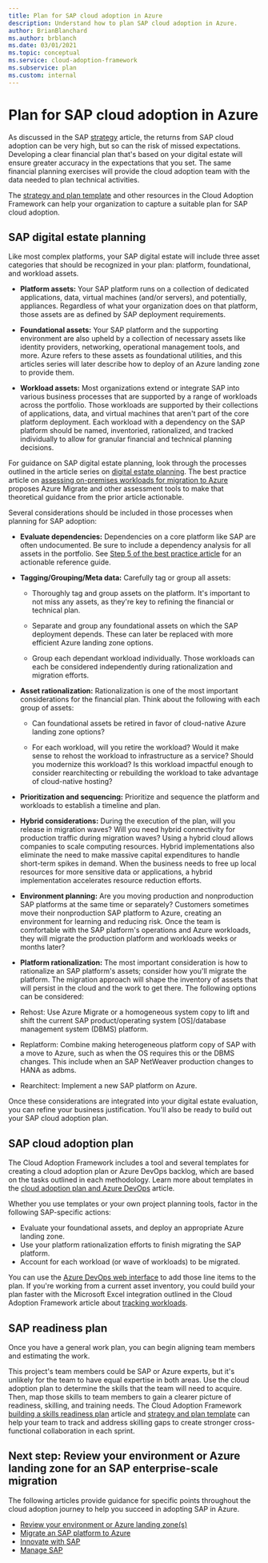 ```yaml
---
title: Plan for SAP cloud adoption in Azure
description: Understand how to plan SAP cloud adoption in Azure.
author: BrianBlanchard
ms.author: brblanch
ms.date: 03/01/2021
ms.topic: conceptual
ms.service: cloud-adoption-framework
ms.subservice: plan
ms.custom: internal
---
```


# Plan for SAP cloud adoption in Azure

As discussed in the SAP [strategy](./strategy.md) article, the returns from SAP cloud adoption can be very high, but so can the risk of missed expectations. Developing a clear financial plan that's based on your digital estate will ensure greater accuracy in the expectations that you set. The same financial planning exercises will provide the cloud adoption team with the data needed to plan technical activities.

The [strategy and plan template](https://raw.githubusercontent.com/microsoft/CloudAdoptionFramework/master/plan/cloud-adoption-framework-strategy-and-plan-template.docx) and other resources in the Cloud Adoption Framework can help your organization to capture a suitable plan for SAP cloud adoption.

## SAP digital estate planning

Like most complex platforms, your SAP digital estate will include three asset categories that should be recognized in your plan: platform, foundational, and workload assets.

- **Platform assets:** Your SAP platform runs on a collection of dedicated applications, data, virtual machines (and/or servers), and potentially, appliances. Regardless of what your organization does on that platform, those assets are as defined by SAP deployment requirements.

- **Foundational assets:** Your SAP platform and the supporting environment are also upheld by a collection of necessary assets like identity providers, networking, operational management tools, and more. Azure refers to these assets as foundational utilities, and this articles series will later describe how to deploy of an Azure landing zone to provide them.

- **Workload assets:** Most organizations extend or integrate SAP into various business processes that are supported by a range of workloads across the portfolio. Those workloads are supported by their collections of applications, data, and virtual machines that aren't part of the core platform deployment. Each workload with a dependency on the SAP platform should be named, inventoried, rationalized, and tracked individually to allow for granular financial and technical planning decisions.

For guidance on SAP digital estate planning, look through the processes outlined in the article series on [digital estate planning](../../digital-estate/inventory.md). The best practice article on [assessing on-premises workloads for migration to Azure](../../plan/contoso-migration-assessment.md) proposes Azure Migrate and other assessment tools to make that theoretical guidance from the prior article actionable.

Several considerations should be included in those processes when planning for SAP adoption:

- **Evaluate dependencies:** Dependencies on a core platform like SAP are often undocumented. Be sure to include a dependency analysis for all assets in the portfolio. See [Step 5 of the best practice article](../../plan/contoso-migration-assessment.md#step-5-prepare-for-dependency-analysis.md) for an actionable reference guide.

- **Tagging/Grouping/Meta data:** Carefully tag or group all assets:

  - Thoroughly tag and group assets on the platform. It's important to not miss any assets, as they're key to refining the financial or technical plan.

  - Separate and group any foundational assets on which the SAP deployment depends. These can later be replaced with more efficient Azure landing zone options.

  - Group each dependant workload individually. Those workloads can each be considered independently during rationalization and migration efforts.

- **Asset rationalization:** Rationalization is one of the most important considerations for the financial plan. Think about the following with each group of assets:

  - Can foundational assets be retired in favor of cloud-native Azure landing zone options?

  - For each workload, will you retire the workload? Would it make sense to rehost the workload to infrastructure as a service? Should you modernize this workload? Is this workload impactful enough to consider rearchitecting or rebuilding the workload to take advantage of cloud-native hosting?

- **Prioritization and sequencing:** Prioritize and sequence the platform and workloads to establish a timeline and plan.

- **Hybrid considerations:** During the execution of the plan, will you release in migration waves? Will you need hybrid connectivity for production traffic during migration waves? Using a hybrid cloud allows companies to scale computing resources. Hybrid implementations also eliminate the need to make massive capital expenditures to handle short-term spikes in demand. When the business needs to free up local resources for more sensitive data or applications, a hybrid implementation accelerates resource reduction efforts.

- **Environment planning:** Are you moving production and nonproduction SAP platforms at the same time or separately? Customers sometimes move their nonproduction SAP platform to Azure, creating an environment for learning and reducing risk. Once the team is comfortable with the SAP platform's operations and Azure workloads, they will migrate the production platform and workloads weeks or months later?

- **Platform rationalization:** The most important consideration is how to rationalize an SAP platform's assets; consider how you'll migrate the platform. The migration approach will shape the inventory of assets that will persist in the cloud and the work to get there. The following options can be considered:

- Rehost: Use Azure Migrate or a homogeneous system copy to lift and shift the current SAP product/operating system [OS]/database management system (DBMS) platform.

- Replatform: Combine making heterogeneous platform copy of SAP with a move to Azure, such as when the OS requires this or the DBMS changes. This include when an SAP NetWeaver production changes to HANA as adbms.

- Rearchitect: Implement a new SAP platform on Azure.

Once these considerations are integrated into your digital estate evaluation, you can refine your business justification. You'll also be ready to build out your SAP cloud adoption plan.

## SAP cloud adoption plan

The Cloud Adoption Framework includes a tool and several templates for creating a cloud adoption plan or Azure DevOps backlog, which are based on the tasks outlined in each methodology. Learn more about templates in the [cloud adoption plan and Azure DevOps](../../plan/template.md) article.

Whether you use templates or your own project planning tools, factor in the following SAP-specific actions:

- Evaluate your foundational assets, and deploy an appropriate Azure landing zone.
- Use your platform rationalization efforts to finish migrating the SAP platform.
- Account for each workload (or wave of workloads) to be migrated.

You can use the [Azure DevOps web interface](/azure/devops/project/navigation/?view=azure-devops) to add those line items to the plan. If you're working from a current asset inventory, you could build your plan faster with the Microsoft Excel integration outlined in the Cloud Adoption Framework article about [tracking workloads](../../plan/workloads.md).

## SAP readiness plan

Once you have a general work plan, you can begin aligning team members and estimating the work.

This project's team members could be SAP or Azure experts, but it's unlikely for the team to have equal expertise in both areas. Use the cloud adoption plan to determine the skills that the team will need to acquire. Then, map those skills to team members to gain a clearer picture of readiness, skilling, and training needs. The Cloud Adoption Framework [building a skills readiness plan](../../plan/adapt-roles-skills-processes.md) article and [strategy and plan template](https://raw.githubusercontent.com/microsoft/CloudAdoptionFramework/master/plan/cloud-adoption-framework-strategy-and-plan-template.docx) can help your team to track and address skilling gaps to create stronger cross-functional collaboration in each sprint.

## Next step: Review your environment or Azure landing zone for an SAP enterprise-scale migration

The following articles provide guidance for specific points throughout the cloud adoption journey to help you succeed in adopting SAP in Azure.

- [Review your environment or Azure landing zone(s)](./ready.md)
- [Migrate an SAP platform to Azure](./migrate.md)
- [Innovate with SAP](./innovate.md)
- [Manage SAP](./manage.md)
